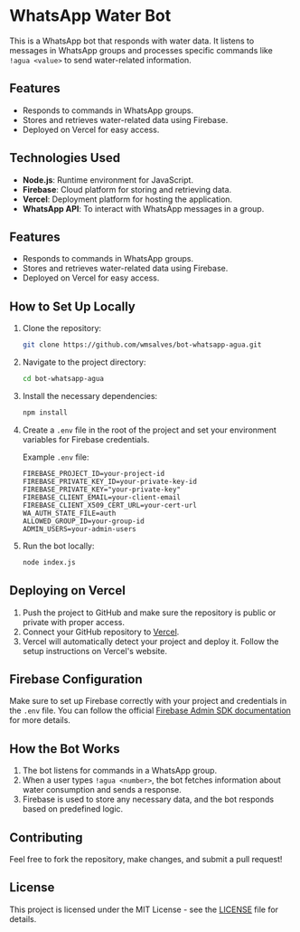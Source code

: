 # WhatsApp Water Bot

This is a WhatsApp bot that responds with water data. It listens to messages in WhatsApp groups and processes specific commands like `!agua <value>` to send water-related information.

## Features

- Responds to commands in WhatsApp groups.
- Stores and retrieves water-related data using Firebase.
- Deployed on Vercel for easy access.

## Technologies Used

- **Node.js**: Runtime environment for JavaScript.
- **Firebase**: Cloud platform for storing and retrieving data.
- **Vercel**: Deployment platform for hosting the application.
- **WhatsApp API**: To interact with WhatsApp messages in a group.

## Features
- Responds to commands in WhatsApp groups.
- Stores and retrieves water-related data using Firebase.
- Deployed on Vercel for easy access.

## How to Set Up Locally

1. Clone the repository:
    ```bash
    git clone https://github.com/wmsalves/bot-whatsapp-agua.git
    ```

2. Navigate to the project directory:
    ```bash
    cd bot-whatsapp-agua
    ```

3. Install the necessary dependencies:
    ```bash
    npm install
    ```

4. Create a `.env` file in the root of the project and set your environment variables for Firebase credentials.

   Example `.env` file:
    ```plaintext
    FIREBASE_PROJECT_ID=your-project-id
    FIREBASE_PRIVATE_KEY_ID=your-private-key-id
    FIREBASE_PRIVATE_KEY="your-private-key"
    FIREBASE_CLIENT_EMAIL=your-client-email
    FIREBASE_CLIENT_X509_CERT_URL=your-cert-url
    WA_AUTH_STATE_FILE=auth
    ALLOWED_GROUP_ID=your-group-id
    ADMIN_USERS=your-admin-users
    ```

5. Run the bot locally:
    ```bash
    node index.js
    ```

## Deploying on Vercel

1. Push the project to GitHub and make sure the repository is public or private with proper access.
2. Connect your GitHub repository to [Vercel](https://vercel.com).
3. Vercel will automatically detect your project and deploy it. Follow the setup instructions on Vercel's website.

## Firebase Configuration

Make sure to set up Firebase correctly with your project and credentials in the `.env` file. You can follow the official [Firebase Admin SDK documentation](https://firebase.google.com/docs/admin/setup) for more details.

## How the Bot Works

1. The bot listens for commands in a WhatsApp group.
2. When a user types `!agua <number>`, the bot fetches information about water consumption and sends a response.
3. Firebase is used to store any necessary data, and the bot responds based on predefined logic.

## Contributing

Feel free to fork the repository, make changes, and submit a pull request!

## License

This project is licensed under the MIT License - see the [LICENSE](LICENSE) file for details.
